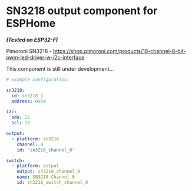 # SN3218 output component for ESPHome

***(Tested on ESP32-F)***

Pimoroni SN3218 - https://shop.pimoroni.com/products/18-channel-8-bit-pwm-led-driver-w-i2c-interface

This component is still under development...


```yaml
# example configuration:

sn3218:
  id: sn3218_1
  address: 0x54

i2c:
  sda: 12
  scl: 13

output:
  - platform: sn3218
    channel: 0
    id: 'sn3218_channel_0'

switch:
  - platform: output
    output: sn3218_channel_0
    name: SN3218 Channel 0
    id: sn3218_switch_channel_0
```
